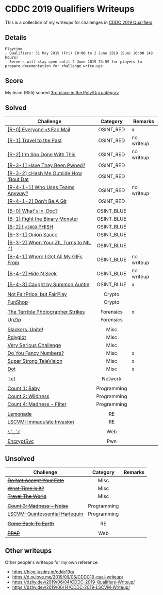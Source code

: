 # CDDC 2019 Qualifiers Writeups

This is a collection of my writeups for challenges in [CDDC 2019 Qualifiers](https://play.cddc19q.ctf.sg/game/cjvw50n5o028v07208bna42f3)

## Details
	
	Playtime
	- Qualifiers: 31 May 2019 (Fri) 10:00 to 2 June 2019 (Sun) 10:00 (48 hours)
	- Servers will stay open until 2 June 2019 23:59 for players to prepare documentation for challenge write-ups.

## Score

My team (B55) scored [3rd place in the Poly/Uni category](Final%20Results%20Release%20%28PolyUni%29.pdf)

## Solved
Challenge | Category | Remarks
----------|:--------:| -------
[\[R-0\] Everyone `<3` Fan Mail](./Solved/_R_0__Everyone__3_Fan_Mail) | OSINT_RED | x
[\[R-1\] Travel to the Past](./Empty/_R_1__Travel_to_the_Past) | OSINT_RED | no writeup
[\[R-2\] I'm Sho Done With This](./Empty/_R_2__I_m_Sho_Done_With_This) | OSINT_RED | no writeup
[\[R-3-1\] Have They Been Pwned?](./Solved/_R_3_1__Have_They_Been_Pwned) | OSINT_RED | 
[\[R-3-2\] cHash Me Outside How 'Bout Dat](./Solved/_R_3_2__cHash_Me_Outside_How__Bout_Dat) | OSINT_RED | 
[\[R-4-1-1\] Who Uses Teams Anyway?](./Empty/_R_4_1_1__Who_Uses_Teams_Anyway) | OSINT_RED | no writeup
[\[R-4-1-2\] Don't Be A Git](./Solved/_R_4_1_2__Don_t_Be_A_Git) | OSINT_RED | 
[]() | []() | []()
[\[B-0\] What's in, Doc?](./Solved/_B_0__What_s_in__Doc) | OSINT_BLUE | 
[\[B-1\] Fight the Binary Monster](./Solved/_B_1__Fight_the_Binary_Monster) | OSINT_BLUE | 
[\[B-2\] I `<3000` PHISH](./Solved/_B_2__I__3000_PHISH) | OSINT_BLUE | 
[\[B-3-1\] Onion Sauce](./Solved/_B_3_1__Onion_Sauce) | OSINT_BLUE | 
[\[B-3-2\] When Your ZIL Turns to NIL :'(](./Solved/_B_3_2__When_Your_ZIL_Turns_to_NIL) | OSINT_BLUE | 
[\[B-4-1\] Where I Get All My GIFs From](./Empty/_B_4_1__Where_I_Get_All_My_GIFs_From) | OSINT_BLUE | no writeup
[\[B-4-2\] Hide N Seek](./Empty/_B_4_2__Hide_N_Seek) | OSINT_BLUE | no writeup
[\[B-4-3\] Caught by Summon Auntie](./Solved/_B_4_3__Caught_by_Summon_Auntie) | OSINT_BLUE | x
[]() | []() | []()
[Not FairPrice, but FairPlay](./Solved/Not_FairPrice__but_FairPlay) | Crypto | 
[FunShop](./Solved/FunShop) | Crypto | 
[]() | []() | []()
[The Terrible Photographer Strikes](./Solved/The_Terrible_Photographer_Strikes) | Forensics | x
[UnZip](./Solved/UnZip) | Forensics | 
[]() | []() | []()
[Slackers, Unite!](./Solved/Slackers__Unite) | Misc | 
[Polyglot](./Solved/Polyglot) | Misc | 
[Very Serious Challenge](./Solved/Very_Serious_Challenge) | Misc | 
[Do You Fancy Numbers?](./Solved/Do_You_Fancy_Numbers) | Misc | x
[Super Strong TeleVision](./Solved/Super_Strong_TeleVision) | Misc | x
[Dot](./Solved/Dot) | Misc | x
[]() | []() | []()
[TxT](./Solved/TxT) | Network | 
[]() | []() | []()
[Count 1: Baby](./Solved/Count_1__Baby) | Programming | 
[Count 2: Wildness](./Solved/Count_2__Wildness) | Programming | 
[Count 4: Madness - Filter](./Solved/Count_4___Madness___Filter) | Programming | 
[]() | []() | []()
[Lemonade](./Solved/Lemonade) | RE | 
[LSCVM: Immaculate Invasion](./Solved/LSCVM__Immaculate_Invasion) | RE | 
[]() | []() | []()
[`\'_'/`](./Solved/Symbols) | Web | 
[]() | []() | []()
[EncryptSvc](./Solved/EncryptSvc) | Pwn | 

## Unsolved
Challenge | Category | Remarks
----------|:--------:| -------
~~[Do Not Accept Your Fate](./Unsolved/Do_Not_Accept_Your_Fate)~~ | Misc | 
~~[What Time Is It?](./Unsolved/What_Time_Is_It)~~ | Misc | 
~~[Travel The World](./Unsolved/Travel_The_World)~~ | Misc | 
[]() | []() | []()
~~[Count 3: Madness - Noise](./Unsolved/Count_3__Madness___Noise)~~ | Programming |
~~[LSCVM: Quintessential Harlequin](./Unsolved/LSCVM__Quintessential_Harlequin)~~ | Programming | 
[]() | []() | []()
~~[Come Back To Earth](./Unsolved/Come_Back_To_Earth)~~ | RE | 
[]() | []() | []()
~~[PPAP](./Unsolved/PPAP)~~ | Web | 

## Other writeups

Other people's writeups for my own reference:

- https://blog.justins.in/cddc19q/
- https://d.oulove.me/2019/06/05/CDDC19-qual-writeup/
- https://dzhy.dev/2019/06/04/CDDC-2019-Qualifiers-Writeup/
- https://dzhy.dev/2019/06/14/CDDC-2019-LSCVM-Writeup/
